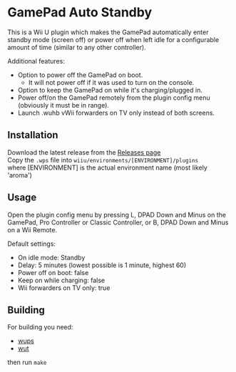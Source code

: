 # GamePad Auto Standby
This is a Wii U plugin which makes the GamePad automatically enter standby mode (screen off) or power off when left idle for a configurable amount of time (similar to any other controller).

Additional features:
- Option to power off the GamePad on boot.
  - It will not power off if it was used to turn on the console.
- Option to keep the GamePad on while it's charging/plugged in.
- Power off/on the GamePad remotely from the plugin config menu (obviously it must be in range).
- Launch .wuhb vWii forwarders on TV only instead of both screens.

## Installation
Download the latest release from the [Releases page](https://github.com/Lynx64/GamepadAutoStandby/releases)<br/>
Copy the `.wps` file into `wiiu/environments/[ENVIRONMENT]/plugins`<br/>
where [ENVIRONMENT] is the actual environment name (most likely 'aroma')

## Usage
Open the plugin config menu by pressing L, DPAD Down and Minus on the GamePad, Pro Controller or Classic Controller, or B, DPAD Down and Minus on a Wii Remote.

Default settings:
- On idle mode: Standby
- Delay: 5 minutes (lowest possible is 1 minute, highest 60)
- Power off on boot: false
- Keep on while charging: false
- Wii forwarders on TV only: true

## Building
For building you need:
- [wups](https://github.com/wiiu-env/WiiUPluginSystem)
- [wut](https://github.com/devkitPro/wut)

then run `make`

